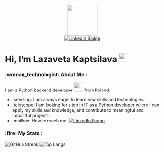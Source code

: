 <div id="header" align="center">
  <img src="https://media.giphy.com/media/M9gbBd9nbDrOTu1Mqx/giphy.gif" width="100"/>
</div>
<div id="badges" align="center">
  <a href="https://www.linkedin.com/in/lizaveta-kaptsilava/">
    <img src="https://img.shields.io/badge/LinkedIn-blue?style=for-the-badge&logo=linkedin&logoColor=white" alt="LinkedIn Badge"/>
  </a>
</div>
<div id="badges" align="center">
  <img src="https://komarev.com/ghpvc/?username=ElaKaptsilava&style=flat-square&color=red" alt=""/>
</div>
<h1>
  Hi, I’m Lazaveta Kaptsilava
  <img src="https://media.giphy.com/media/hvRJCLFzcasrR4ia7z/giphy.gif" width="30px"/>
</h1>
<h3>:woman_technologist: About Me :</h3>
<p>I am a Python backend developer <img src="https://media.giphy.com/media/WUlplcMpOCEmTGBtBW/giphy.gif" width="30"> from Poland. </p> 
<ul>
  <li>:seedling: I am always eager to learn new skills and technologies.</li>
  <li>:telescope: I am looking for a job in IT as a Python developer where I can apply my skills and knowledge, and contribute to meaningful and impactful projects.</li>
  <li>:mailbox: How to reach me: <a href="https://www.linkedin.com/in/lizaveta-kaptsilava/">
    <img src="https://img.shields.io/badge/LinkedIn-blue?style=flat&logo=Linkedin&logoColor=white" alt="LinkedIn Badge"/>
  </a></li>
</ul>
<h3>:fire: My Stats :</h3>
<img src="https://streak-stats.demolab.com?user=ElaKaptsilava&theme=highcontrast&hide_border=true&border_radius=4.1&fire=EB081D&ring=FDFF10&hide_border=false&border=FFFFF" alt="GitHub Streak" />
<img src="https://github-readme-stats.vercel.app/api/top-langs/?username=ElaKaptsilava&layout=donut&theme=highcontrast&bg_color=000000" alt="Top Langs" />


